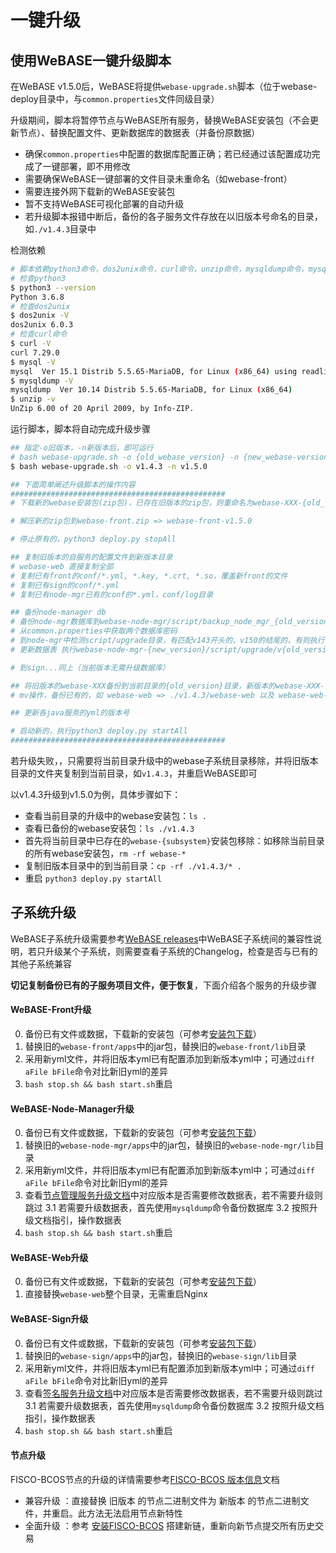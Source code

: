 # 一键升级

## 使用WeBASE一键升级脚本
<span id="auto">

在WeBASE v1.5.0后，WeBASE将提供`webase-upgrade.sh`脚本（位于webase-deploy目录中，与`common.properties`文件同级目录）

升级期间，脚本将暂停节点与WeBASE所有服务，替换WeBASE安装包（不会更新节点）、替换配置文件、更新数据库的数据表（并备份原数据）
- 确保`common.properties`中配置的数据库配置正确；若已经通过该配置成功完成了一键部署，即不用修改
- 需要确保WeBASE一键部署的文件目录未重命名（如webase-front）
- 需要连接外网下载新的WeBASE安装包
- 暂不支持WeBASE可视化部署的自动升级
- 若升级脚本报错中断后，备份的各子服务文件存放在以旧版本号命名的目录，如`./v1.4.3`目录中

检测依赖
```bash
# 脚本依赖python3命令，dos2unix命令，curl命令，unzip命令，mysqldump命令，mysql命令
# 检查python3
$ python3 --version
Python 3.6.8
# 检查dos2unix
$ dos2unix -V
dos2unix 6.0.3
# 检查curl命令
$ curl -V
curl 7.29.0
$ mysql -V
mysql  Ver 15.1 Distrib 5.5.65-MariaDB, for Linux (x86_64) using readline 5.1
$ mysqldump -V
mysqldump  Ver 10.14 Distrib 5.5.65-MariaDB, for Linux (x86_64)
$ unzip -v
UnZip 6.00 of 20 April 2009, by Info-ZIP. 
```

运行脚本，脚本将自动完成升级步骤

```bash
## 指定-o旧版本，-n新版本后，即可运行
# bash webase-upgrade.sh -o {old_webase_version} -n {new_webase-version}
$ bash webase-upgrade.sh -o v1.4.3 -n v1.5.0

## 下面简单阐述升级脚本的操作内容
################################################
# 下载新的webase安装包(zip包)，已存在旧版本的zip包，则重命名为webase-XXX-{old_version}

# 解压新的zip包到webase-front.zip => webase-front-v1.5.0

# 停止原有的，python3 deploy.py stopAll

## 复制旧版本的自服务的配置文件到新版本目录
# webase-web 直接复制全部
# 复制已有front的conf/*.yml, *.key, *.crt, *.so，覆盖新front的文件
# 复制已有sign的conf/*.yml
# 复制已有node-mgr已有的conf的*.yml，conf/log目录

## 备份node-manager db
# 备份node-mgr数据库到webase-node-mgr/script/backup_node_mgr_{old_version}.sql
# 从common.properties中获取两个数据库密码
# 到node-mgr中检测script/upgrade目录，有匹配v143开头的，v150的结尾的，有则执行 mysql  -e "source $sql_file"
# 更新数据表 执行webase-node-mgr-{new_version}/script/upgrade/v{old_version}_v{new_version}.sql

# 到sign...同上（当前版本无需升级数据库）

## 将旧版本的webase-XXX备份到当前目录的{old_version}目录，新版本的webase-XXX-{new_version}重命名为webase-XXX
# mv操作，备份已有的，如 webase-web => ./v1.4.3/webase-web 以及 webase-web-v1.5.0 => webase-web

## 更新各java服务的yml的版本号

# 启动新的，执行python3 deploy.py startAll
################################################
```

若升级失败，，只需要将当前目录升级中的webase子系统目录移除，并将旧版本目录的文件夹复制到当前目录，如`v1.4.3`，并重启WeBASE即可

以v1.4.3升级到v1.5.0为例，具体步骤如下：
- 查看当前目录的升级中的webase安装包：`ls .`
- 查看已备份的webase安装包：`ls ./v1.4.3`
- 首先将当前目录中已存在的`webase-{subsystem}`安装包移除：如移除当前目录的所有webase安装包，`rm -rf webase-*`
- 复制旧版本目录中的到当前目录：`cp -rf ./v1.4.3/* .`
- 重启 `python3 deploy.py startAll`

## 子系统升级
WeBASE子系统升级需要参考[WeBASE releases](https://github.com/WeBankFinTech/WeBASE/releases)中WeBASE子系统间的兼容性说明，若只升级某个子系统，则需要查看子系统的Changelog，检查是否与已有的其他子系统兼容

**切记复制备份已有的子服务项目文件，便于恢复**，下面介绍各个服务的升级步骤

#### WeBASE-Front升级

0. 备份已有文件或数据，下载新的安装包（可参考[安装包下载](../WeBASE/mirror.html#install_package)）
1. 替换旧的`webase-front/apps`中的jar包，替换旧的`webase-front/lib`目录
2. 采用新yml文件，并将旧版本yml已有配置添加到新版本yml中；可通过`diff aFile bFile`命令对比新旧yml的差异
3. `bash stop.sh && bash start.sh`重启


#### WeBASE-Node-Manager升级

0. 备份已有文件或数据，下载新的安装包（可参考[安装包下载](../WeBASE/mirror.html#install_package)）
1. 替换旧的`webase-node-mgr/apps`中的jar包，替换旧的`webase-node-mgr/lib`目录
2. 采用新yml文件，并将旧版本yml已有配置添加到新版本yml中；可通过`diff aFile bFile`命令对比新旧yml的差异
3. 查看[节点管理服务升级文档](../WeBASE-Node-Manager/upgrade.html)中对应版本是否需要修改数据表，若不需要升级则跳过
    3.1 若需要升级数据表，首先使用`mysqldump`命令备份数据库
    3.2 按照升级文档指引，操作数据表
4. `bash stop.sh && bash start.sh`重启

#### WeBASE-Web升级

0. 备份已有文件或数据，下载新的安装包（可参考[安装包下载](../WeBASE/mirror.html#install_package)）
1. 直接替换`webase-web`整个目录，无需重启Nginx

#### WeBASE-Sign升级

0. 备份已有文件或数据，下载新的安装包（可参考[安装包下载](../WeBASE/mirror.html#install_package)）
1. 替换旧的`webase-sign/apps`中的jar包，替换旧的`webase-sign/lib`目录
2. 采用新yml文件，并将旧版本yml已有配置添加到新版本yml中；可通过`diff aFile bFile`命令对比新旧yml的差异
3. 查看[签名服务升级文档](../WeBASE-Sign/upgrade.html)中对应版本是否需要修改数据表，若不需要升级则跳过
    3.1 若需要升级数据表，首先使用`mysqldump`命令备份数据库
    3.2 按照升级文档指引，操作数据表
4. `bash stop.sh && bash start.sh`重启

#### 节点升级

FISCO-BCOS节点的升级的详情需要参考[FISCO-BCOS 版本信息](https://fisco-bcos-documentation.readthedocs.io/zh_CN/latest/docs/change_log/index.html#id24)文档
- 兼容升级 ：直接替换 旧版本 的节点二进制文件为 新版本 的节点二进制文件，并重启。此方法无法启用节点新特性
- 全面升级 ：参考 [安装FISCO-BCOS](https://fisco-bcos-documentation.readthedocs.io/zh_CN/latest/docs/installation.html) 搭建新链，重新向新节点提交所有历史交易

